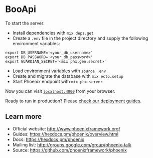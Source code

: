 # BooApi

To start the server:

* Install dependencies with `mix deps.get`
* Create a `.env` file in the project directory and supply the following environment variables:
```
export DB_USERNAME='<your_db_username>'
export DB_PASSWORD='<your_db_password>'
export GUARDIAN_SECRET='<mix phx.gen.secret>'
```
* Load environment variables with `source .env`
* Create and migrate the database with `mix ecto.setup`
* Start Phoenix endpoint with `mix phx.server`

Now you can visit [`localhost:4000`](http://localhost:4000) from your browser.

Ready to run in production? Please [check our deployment guides](https://hexdocs.pm/phoenix/deployment.html).

## Learn more

  * Official website: http://www.phoenixframework.org/
  * Guides: https://hexdocs.pm/phoenix/overview.html
  * Docs: https://hexdocs.pm/phoenix
  * Mailing list: http://groups.google.com/group/phoenix-talk
  * Source: https://github.com/phoenixframework/phoenix
